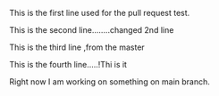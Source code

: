 This is the first line used for the pull request test.

This is the second line........changed 2nd line

This is the third line ,from the master

This is the fourth line.....!Thi is it

Right now I am working on something on main branch.
